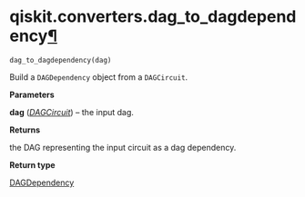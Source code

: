 # qiskit.converters.dag\_to\_dagdependency[¶](#qiskit-converters-dag-to-dagdependency "Permalink to this headline")

<span id="undefined" />

`dag_to_dagdependency(dag)`

Build a `DAGDependency` object from a `DAGCircuit`.

**Parameters**

**dag** ([*DAGCircuit*](qiskit.dagcircuit.DAGCircuit#qiskit.dagcircuit.DAGCircuit "qiskit.dagcircuit.DAGCircuit")) – the input dag.

**Returns**

the DAG representing the input circuit as a dag dependency.

**Return type**

[DAGDependency](qiskit.dagcircuit.DAGDependency#qiskit.dagcircuit.DAGDependency "qiskit.dagcircuit.DAGDependency")
